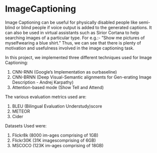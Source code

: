 # ImageCaptioning
Image Captioning can be useful for physically disabled  people  like  semi-blind  or  blind  people  if voice output is added to the generated captions. It can also be used in virtual assistants such as Sirior Cortana to help searching images of a particular type.  For e.g.:- ”Show me pictures of myselfwearing a blue shirt.” Thus, we can see that there is plenty of motivation and usefulness involved in the image captioning task.

In this project, we implemented three different techniques used for Image Captioning:
1.  CNN-RNN (Google’s Implementation as ourbaseline)
2.  CNN-BRNN (Deep Visual-Semantic alignments for Gen-erating Image Description - Andrej Karpathy)
3.  Attention-based mode (Show Tell and Attend)

The  various  evaluation  metrics  used  are:
1. BLEU  (Bilingual Evaluation Understudy)score
2. METEOR
3. Cider

Datasets Used were:
1. Flickr8k (8000 im-ages comprising of 1GB)
2. Flickr30K (31K imagescomprising  of  6GB)
3. MSCOCO  (123K  im-ages comprising of 18GB)

